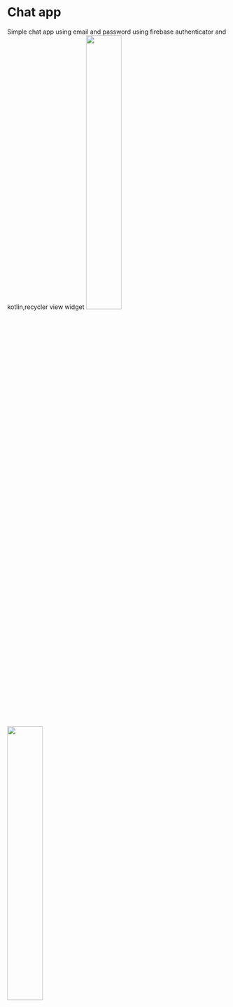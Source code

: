 # Chat app
Simple chat app using email and password using firebase authenticator and kotlin,recycler view widget
<img src="https://user-images.githubusercontent.com/126293004/226455467-85b410a5-9726-4461-bccf-768acfb26f39.jpg" height=40% width=40%>
<br>

<img src="https://user-images.githubusercontent.com/126293004/226455559-e748c146-26c5-4f0d-8b4b-45b9849a35cd.jpg" height=40% width=40%>
